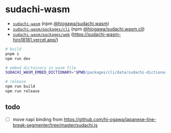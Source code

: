 # sudachi-wasm

- [`sudachi-wasm`](https://github.com/hi-ogawa/sudachi.rs/tree/develop-js/sudachi-wasm) (npm [@hiogawa/sudachi.wasm](https://www.npmjs.com/package/@hiogawa/sudachi.wasm))
- [`sudachi-wasm/packages/cli`](https://github.com/hi-ogawa/sudachi.rs/tree/develop-js/sudachi-wasm/packages/cli) (npm [@hiogawa/sudachi.wasm.cli](https://www.npmjs.com/package/@hiogawa/sudachi.wasm.cli))
- [`sudachi-wasm/packages/web`](https://github.com/hi-ogawa/sudachi.rs/tree/develop-js/sudachi-wasm/packages/web) (https://sudachi-wasm-hiro18181.vercel.app/)

```sh
# build
pnpm i
npm run dev

# embed dictoinary in wasm file
SUDACHI_WASM_EMBED_DICTIONARY="$PWD/packages/cli/data/sudachi-dictionary-20220729/system_small.dic" npm run dev:embed

# release
npm run build
npm run release
```

## todo

- [ ] move napi binding from https://github.com/hi-ogawa/japanese-line-break-segmenter/tree/master/sudachi.js
